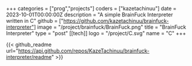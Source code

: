 +++
categories = ["prog","projects"]
coders = ["kazetachinuu"]
date = 2023-10-01T00:00:00Z
description = "A simple BrainFuck Interpreter written in C"
github = ["https://github.com/kazetachinuu/brainfuck-interpreter"]
image = "/project/brainfuck/BrainFuck.png"
title = "BrainFuck Interpreter"
type = "post"
[[tech]]
logo = "/project/C.svg"
name = "C"
+++

{{< github_readme url="https://api.github.com/repos/KazeTachinuu/brainfuck-interpreter/readme" >}}




